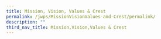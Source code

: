 ```yaml
---
title: Mission, Vision, Values & Crest
permalink: /jwps/MissionVisionValues-and-Crest/permalink/
description: ""
third_nav_title: Mission,Vision,Values & Crest
---
```

